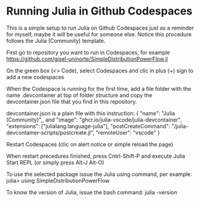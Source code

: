 # Running Julia in Github Codespaces

This is a simple setup to run Julia on Github Codespaces just as a reminder for myself, maybe it will be useful for someone else. Notice this procedure follows the Julia (Community) template.

First go to repository you want to run in Codespaces, for example https://github.com/gisel-uninorte/SimpleDistributionPowerFlow.jl

On the green box (<> Code), select Codespaces and clic in plus (+) sign to add a new codespaces

When the Codespace is running for the first time, add a file folder with the name .devcontainer at top of folder structure and copy the devcontainer.json file that you find in this repository.

devcontainer.json is a plain file with this instruction:
      {
      	"name": "Julia (Community)",, and
      	"image": "ghcr.io/julia-vscode/julia-devcontainer",
      	"extensions": ["julialang.language-julia"],
      	"postCreateCommand": "/julia-devcontainer-scripts/postcreate.jl",
      	"remoteUser": "vscode"
      }

Restart Codespaces (clic on alert notice or simple reload the page)

When restart precedures finished, press Cntrl-Shift-P and execute Julia Start REPL (or simply press Alt-J Alt-O)

To use the selected package issue the Julia using command, per example:
julia> using SimpleDistributionPowerFlow

To know the version of Julia, issue the bash command: julia -version
